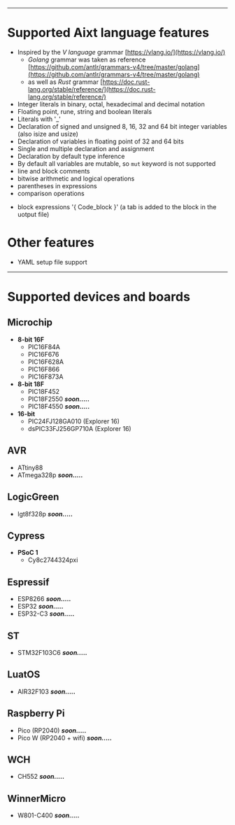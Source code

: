 
--------------------
# Supported Aixt language features

- Inspired by the _V language_ grammar [https://vlang.io/](https://vlang.io/)
    - _Golang_ grammar was taken as reference [https://github.com/antlr/grammars-v4/tree/master/golang](https://github.com/antlr/grammars-v4/tree/master/golang)
    - as well as _Rust_ grammar [https://doc.rust-lang.org/stable/reference/](https://doc.rust-lang.org/stable/reference/)
- Integer literals in binary, octal, hexadecimal and decimal notation
- Floating point, rune, string and boolean literals
- Literals with '_'
- Declaration of signed and unsigned 8, 16, 32 and 64 bit integer variables (also isize and usize)
- Declaration of variables in floating point of 32 and 64 bits
- Single and multiple declaration and assignment
- Declaration by default type inference
- By default all variables are mutable, so `mut` keyword is not supported 
- line and block comments
- bitwise arithmetic and logical operations
- parentheses in expressions
- comparison operations
<!-- - of compound operations '+=', etc. -->
- block expressions '{ Code_block }' (a tab is added to the block in the uotput file)
<!-- - function declarations and return values
- if-else statements, infinity for , for as while -->

# Other features

- YAML setup file support

----------------------------
# Supported devices and boards

## Microchip
- **8-bit 16F**
    - PIC16F84A
    - PIC16F676
    - PIC16F628A
    - PIC16F866
    - PIC16F873A
- **8-bit 18F**
    - PIC18F452
    - PIC18F2550 **_soon....._**
    - PIC18F4550 **_soon....._**
- **16-bit**
    - PIC24FJ128GA010 (Explorer 16)
    - dsPIC33FJ256GP710A (Explorer 16)

## AVR
- ATtiny88 
- ATmega328p **_soon....._**

## LogicGreen 
- lgt8f328p **_soon....._**

## Cypress

- **PSoC 1**
    - Cy8c2744324pxi

## Espressif
- ESP8266 **_soon....._**
- ESP32 **_soon....._**
- ESP32-C3 **_soon....._**

## ST
- STM32F103C6 **_soon....._**

## LuatOS
- AIR32F103 **_soon....._**

## Raspberry Pi
- Pico (RP2040) **_soon....._**
- Pico W (RP2040 + wifi) **_soon....._**

## WCH
- CH552 **_soon....._**

## WinnerMicro
- W801-C400 **_soon....._**




